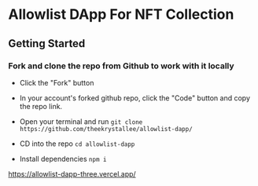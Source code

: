 # Allowlist DApp For NFT Collection

## Getting Started

### Fork and clone the repo from Github to work with it locally

- Click the "Fork" button

- In your account's forked github repo, click the "Code" button and copy the repo link.

- Open your terminal and run `git clone https://github.com/theekrystallee/allowlist-dapp/`

- CD into the repo `cd allowlist-dapp`

- Install dependencies `npm i`

https://allowlist-dapp-three.vercel.app/
